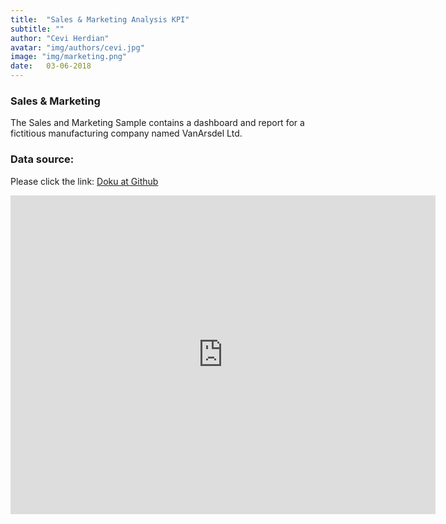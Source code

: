 ```yaml
---
title:  "Sales & Marketing Analysis KPI"
subtitle: ""
author: "Cevi Herdian"
avatar: "img/authors/cevi.jpg"
image: "img/marketing.png"
date:   03-06-2018
---
```


### Sales & Marketing 
The Sales and Marketing Sample contains a dashboard and report for a fictitious manufacturing company named VanArsdel Ltd.

### Data source:
Please click the link: [Doku at Github](https://github.com/itsmecevi/sales-marketing-sample)

<iframe width="680" height="510" src="https://app.powerbi.com/view?r=eyJrIjoiMzc4YjYzYzgtYjA3Ni00Y2FjLWI0ZjgtYjg0MjY3NDM5OGZmIiwidCI6IjU3NTMyN2Q0LTBmNGMtNGI5ZS1hNzE4LWQwOTViMWMyMzdiNSIsImMiOjh9" frameborder="0" allowFullScreen="true"></iframe>

